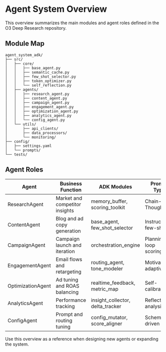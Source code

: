 # Agent System Overview

This overview summarizes the main modules and agent roles defined in the O3 Deep Research repository.

## Module Map

```
agent_system_adk/
├── src/
│   ├── core/
│   │   ├── base_agent.py
│   │   ├── semantic_cache.py
│   │   ├── few_shot_selector.py
│   │   ├── token_optimizer.py
│   │   └── self_reflection.py
│   ├── agents/
│   │   ├── research_agent.py
│   │   ├── content_agent.py
│   │   ├── campaign_agent.py
│   │   ├── engagement_agent.py
│   │   ├── optimization_agent.py
│   │   ├── analytics_agent.py
│   │   └── config_agent.py
│   └── utils/
│       ├── api_clients/
│       ├── data_processors/
│       └── monitoring/
├── config/
│   ├── settings.yaml
│   └── prompts/
└── tests/
```

## Agent Roles

| Agent | Business Function | ADK Modules | Prompt Type | Feedback Loop |
|-------|------------------|-------------|-------------|---------------|
| ResearchAgent | Market and competitor insights | memory_buffer, scoring_toolkit | Chain-of-Thought | External validation |
| ContentAgent | Blog and ad copy generation | base_agent, few_shot_selector | Instructional few-shot | Self-reflection |
| CampaignAgent | Campaign launch and iteration | orchestration_engine | Planning + loop scoring | Metadata reflection |
| EngagementAgent | Email flows and retargeting | routing_agent, tone_modeler | Motivational adaptive | Reforge loop |
| OptimizationAgent | Ad tuning and ROAS balancing | realtime_feedback, metric_map | Self-calibrating | Metric-weighted loop |
| AnalyticsAgent | Performance tracking | insight_collector, delta_tracker | Reflective analysis | Summary validation |
| ConfigAgent | Prompt and routing tuning | config_mutator, score_aligner | Schema-driven | Prompt genome refinement |

Use this overview as a reference when designing new agents or expanding the system.
